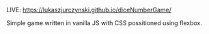 LIVE: https://lukaszjurczynski.github.io/diceNumberGame/

Simple game written in vanilla JS with CSS possitioned using flexbox.
